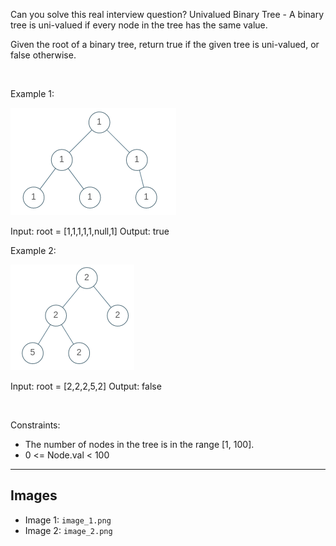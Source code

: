 Can you solve this real interview question? Univalued Binary Tree - A binary tree is uni-valued if every node in the tree has the same value.

Given the root of a binary tree, return true if the given tree is uni-valued, or false otherwise.

 

Example 1:

![Example 1](./image_1.png)


Input: root = [1,1,1,1,1,null,1]
Output: true


Example 2:

![Example 2](./image_2.png)


Input: root = [2,2,2,5,2]
Output: false


 

Constraints:

 * The number of nodes in the tree is in the range [1, 100].
 * 0 <= Node.val < 100

---

## Images

- Image 1: `image_1.png`
- Image 2: `image_2.png`
